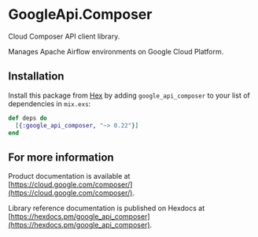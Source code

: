# GoogleApi.Composer

Cloud Composer API client library.

Manages Apache Airflow environments on Google Cloud Platform.

## Installation

Install this package from [Hex](https://hex.pm) by adding
`google_api_composer` to your list of dependencies in `mix.exs`:

```elixir
def deps do
  [{:google_api_composer, "~> 0.22"}]
end
```

## For more information

Product documentation is available at [https://cloud.google.com/composer/](https://cloud.google.com/composer/).

Library reference documentation is published on Hexdocs at
[https://hexdocs.pm/google_api_composer](https://hexdocs.pm/google_api_composer).
